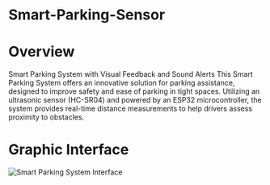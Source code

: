# Smart-Parking-Sensor

# Overview
Smart Parking System with Visual Feedback and Sound Alerts
This Smart Parking System offers an innovative solution for parking assistance, designed to improve safety and ease of parking in tight spaces. Utilizing an ultrasonic sensor (HC-SR04) and powered by an ESP32 microcontroller, the system provides real-time distance measurements to help drivers assess proximity to obstacles.

# Graphic Interface
![Smart Parking System Interface](images/interface.png)
